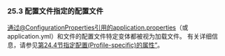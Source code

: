 ### 25.3 配置文件指定的配置文件

通过@ConfigurationProperties引用的application.properties（或application.yml）和文件的配置文件特定变体都被视为加载文件。 有关详细信息，请参见[第24.4节指定配置(Profile-specific)的属性”](http://docs.spring.io/spring-boot/docs/1.5.2.RELEASE/reference/htmlsingle/#boot-features-external-config-profile-specific-properties)。